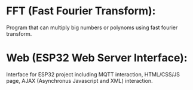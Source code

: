 # FFT (Fast Fourier Transform):
Program that can multiply big numbers or polynoms using fast fourier transform.

# Web (ESP32 Web Server Interface):
Interface for ESP32 project including MQTT interaction, HTML/CSS/JS page, AJAX (Asynchronus Javascript and XML) interaction.
